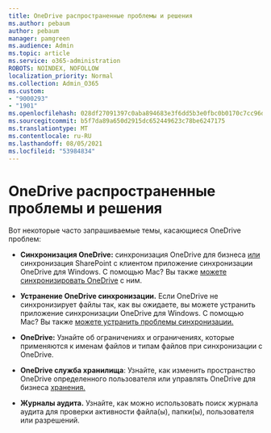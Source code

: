 ```yaml
---
title: OneDrive распространенные проблемы и решения
ms.author: pebaum
author: pebaum
manager: pamgreen
ms.audience: Admin
ms.topic: article
ms.service: o365-administration
ROBOTS: NOINDEX, NOFOLLOW
localization_priority: Normal
ms.collection: Admin_O365
ms.custom:
- "9000293"
- "1901"
ms.openlocfilehash: 028df27091397c0aba894683e3f6dd5b3e0fbc0b0170c7cc96d4da423dfd3119
ms.sourcegitcommit: b5f7da89a650d2915dc652449623c78be6247175
ms.translationtype: MT
ms.contentlocale: ru-RU
ms.lasthandoff: 08/05/2021
ms.locfileid: "53984834"
---
```

# <a name="onedrive-common-issues-and-resolutions"></a>OneDrive распространенные проблемы и решения

Вот некоторые часто запрашиваемые темы, касающиеся OneDrive проблем:

- **Синхронизация OneDrive:** синхронизация OneDrive для бизнеса [или](https://go.microsoft.com/fwlink/?linkid=533375) синхронизация [](https://go.microsoft.com/fwlink/?linkid=871666) SharePoint с клиентом приложение синхронизации OneDrive для Windows.  С помощью Mac? Вы также [можете синхронизировать OneDrive](https://support.office.com/article/Sync-files-with-the-OneDrive-sync-client-on-Mac-OS-X-d11b9f29-00bb-4172-be39-997da46f913f) с ним.

- **Устранение OneDrive синхронизации.** Если OneDrive не синхронизирует файлы так, [](https://go.microsoft.com/fwlink/?linkid=866431) как вы ожидаете, вы можете устранить приложение синхронизации OneDrive для Windows. С помощью Mac? Вы также [можете устранить проблемы синхронизации.](https://support.office.com/article/fix-onedrive-sync-problems-on-a-mac-af3012d7-13ec-4ac9-bbb1-ebcd2a0cd756)
- **OneDrive:** Узнайте об ограничениях [](https://support.office.com/article/Invalid-file-names-and-file-types-in-OneDrive-OneDrive-for-Business-and-SharePoint-64883a5d-228e-48f5-b3d2-eb39e07630fa) и ограничениях, которые применяются к именам файлов и типам файлов при синхронизации с OneDrive.
- **OneDrive служба хранилища**: Узнайте, [](https://docs.microsoft.com/onedrive/change-user-storage) как изменить пространство OneDrive определенного пользователя или управлять OneDrive для бизнеса [хранения.](https://support.office.com/article/Manage-your-OneDrive-for-Business-storage-31519161-059C-4764-B6F8-F5CD29F7FE68)
- **Журналы аудита.** Узнайте, как можно использовать поиск журнала аудита для проверки активности файла(ы), папки(ы), пользователя или разрешений. [](https://docs.microsoft.com/microsoft-365/compliance/search-the-audit-log-in-security-and-compliance#search-the-audit-log) 
